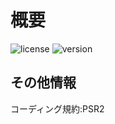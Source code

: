 # 概要



![license](https://img.shields.io/github/license/hazuki3417/php-measurement) ![version](https://img.shields.io/packagist/php-v/hazuki3417/php-measurement)


## その他情報

コーディング規約:PSR2
